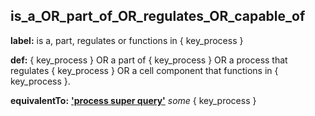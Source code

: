 ## is_a_OR_part_of_OR_regulates_OR_capable_of
__label:__ is a, part, regulates or functions in \{ key_process \}

__def:__ \{ key_process \} OR a part of \{ key_process \} OR a process that regulates \{ key_process \} OR a cell component that functions in \{ key_process \}.

__equivalentTo:__ __['process super query'](http://purl.obolibrary.org/obo/386a1f76_b26e_477f_8e50_6e4dab26bc3b)__ _some_ { key_process }

